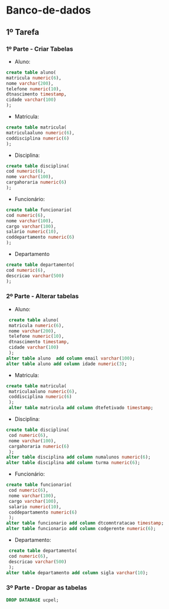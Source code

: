 # Banco-de-dados
## 1º Tarefa
### 1º Parte - Criar Tabelas
* Aluno:

~~~SQL
create table aluno(
matricula numeric(6),
nome varchar(200),
telefone numeric(10),
dtnascimento timestamp,
cidade varchar(100)
);
~~~

* Matricula:

~~~SQL
create table matricula(
matriculaaluno numeric(6),
coddisciplina numeric(6)
);
~~~

* Disciplina:

~~~SQL
create table disciplina(
cod numeric(6),
nome varchar(100),
cargahoraria numeric(6)
);
~~~

* Funcionário:
~~~SQL
create table funcionario(
cod numeric(6),
nome varchar(100),
cargo varchar(100),
salario numeric(10),
coddepartamento numeric(6)
);
~~~

* Departamento
~~~SQL
create table departamento(
cod numeric(6),
descricao varchar(500)
);
~~~

### 2º Parte - Alterar tabelas
* Aluno: 

~~~SQL
 create table aluno(
 matricula numeric(6),
 nome varchar(200),
 telefone numeric(10),
 dtnascimento timestamp,
 cidade varchar(100)
 );
alter table aluno  add column email varchar(100);
alter table aluno add column idade numeric(3);
~~~

* Matricula:
~~~SQl
create table matricula(
 matriculaaluno numeric(6),
 coddisciplina numeric(6)
 );
 alter table matricula add column dtefetivado timestamp;
 ~~~
 
 * Disciplina:
~~~SQl
create table disciplina(
 cod numeric(6),
 nome varchar(100),
 cargahoraria numeric(6)
 );
alter table disciplina add column numalunos numeric(6);
alter table disciplina add column turma numeric(6);
 ~~~
 * Funcionário:
~~~SQl
create table funcionario(
 cod numeric(6),
 nome varchar(100),
 cargo varchar(100),
 salario numeric(10),
 coddepartamento numeric(6)
 );
alter table funcionario add column dtcomntratacao timestamp;
alter table funcionario add column codgerente numeric(6);
 ~~~
 * Departamento:
~~~SQl
 create table departamento(
 cod numeric(6),
 descricao varchar(500)
 );
alter table departamento add column sigla varchar(10);
 ~~~
 
 ### 3º Parte - Dropar as tabelas
 ~~~SQL
 DROP DATABASE ucpel;
 ~~~
